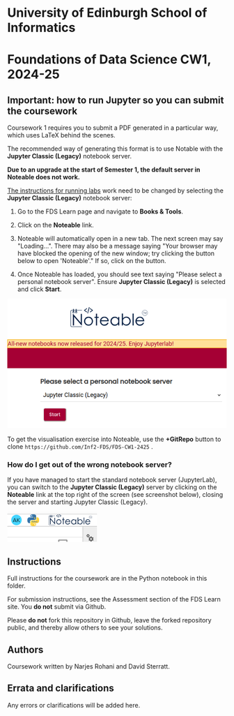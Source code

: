 # University of Edinburgh School of Informatics

# Foundations of Data Science CW1, 2024-25

## Important: how to run Jupyter so you can submit the coursework

Coursework 1 requires you to submit a PDF generated in a particular way, which uses LaTeX behind the scenes.

The recommended way of generating this format is to use Notable with
the **Jupyter Classic (Legacy)** notebook server. 

**Due to an upgrade at the start of Semester 1, the default server in
Noteable does not work.**

[The instructions for running
labs](https://opencourse.inf.ed.ac.uk/sites/default/files/2024-09/FDS-Labs.pdf)
work need to be changed by selecting the **Jupyter Classic (Legacy)**
notebook server:

1. Go to the FDS Learn page and navigate to **Books & Tools**.

2. Click on the **Noteable** link.

3. Noteable will automatically open in a new tab. The next screen may
  say "Loading...". There may also be a message saying "Your
  browser may have blocked the opening of the new window; try clicking
  the button below to open 'Noteable'." If so, click on the button.

4. Once Noteable has loaded, you should see text saying "Please select
  a personal notebook server". Ensure **Jupyter Classic (Legacy)** is
  selected and click **Start**.

![Juypter Classic (Legacy) selection screen](https://raw.githubusercontent.com/Inf2-FDS/FDS-CW1-2425/4d76d6987ace68cd400dfb6e05e1fa4700213341/images/Screenshot%20from%202024-10-09%2007-39-56.png)

To get the visualisation exercise into Noteable, use the  **+GitRepo** button to clone `https://github.com/Inf2-FDS/FDS-CW1-2425` .

### How do I get out of the wrong notebook server?

If you have managed to start the standard notebook server
(JupyterLab), you can switch to the **Jupyter Classic (Legacy)** server
by clicking on the **Noteable** link at the top right of the screen (see screenshot below),
closing the server and starting Jupyter Classic (Legacy).

![Noteable button](https://github.com/Inf2-FDS/FDS-CW1-2425/blob/main/images/Screenshot%20from%202024-10-09%2007-42-34.png?raw=true)

## Instructions

Full instructions for the coursework are in the Python notebook in
this folder.

For submission instructions, see the Assessment section of the FDS
Learn site. You __do not__ submit via Github.

Please __do not__ fork this repository in Github, leave the forked
repository public, and thereby allow others to see your solutions.

## Authors

Coursework written by Narjes Rohani and David Sterratt.

## Errata and clarifications

Any errors or clarifications will be added here.

